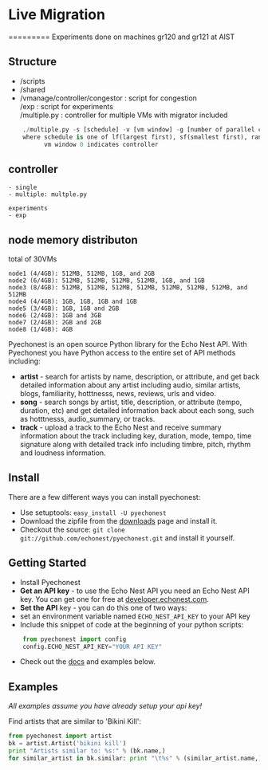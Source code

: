 # Live Migration
=========
Experiments done on machines gr120 and gr121 at AIST

## Structure
* /scripts
* /shared
* /vmanage/controller/congestor   : script for congestion  
  /exp         : script for experiments  
  /multiple.py : controller for multiple VMs with migrator included

```python
    ./multiple.py -s [schedule] -v [vm window] -g [number of parallel connections for gridftp]
    where schedule is one of lf(largest first), sf(smallest first), rand(randomly chosen) VM scheduling algorithm and
          vm window 0 indicates controller
```

## controller
```
- single
- multiple: multple.py

experiments
- exp
```

## node memory distributon
total of 30VMs
```
node1 (4/4GB): 512MB, 512MB, 1GB, and 2GB
node2 (6/4GB): 512MB, 512MB, 512MB, 512MB, 1GB, and 1GB
node3 (8/4GB): 512MB, 512MB, 512MB, 512MB, 512MB, 512MB, 512MB, and 512MB
node4 (4/4GB): 1GB, 1GB, 1GB and 1GB
node5 (3/4GB): 1GB, 1GB and 2GB
node6 (2/4GB): 1GB and 3GB
node7 (2/4GB): 2GB and 2GB
node8 (1/4GB): 4GB
```

Pyechonest is an open source Python library for the Echo Nest API.  With Pyechonest you have Python access to the entire set of API methods including:

* **artist** - search for artists by name, description, or attribute, and get back detailed information about any artist including audio, similar artists, blogs, familiarity, hotttnesss, news, reviews, urls and video.
* **song** - search songs by artist, title, description, or attribute (tempo, duration, etc) and get detailed information back about each song, such as hotttnesss, audio_summary, or tracks.
* **track** - upload a track to the Echo Nest and receive summary information about the track including key, duration, mode, tempo, time signature along with detailed track info including timbre, pitch, rhythm and loudness information.

## Install
There are a few different ways you can install pyechonest:

* Use setuptools: `easy_install -U pyechonest`
* Download the zipfile from the [downloads](https://github.com/echonest/pyechonest/archives/master) page and install it. 
* Checkout the source: `git clone git://github.com/echonest/pyechonest.git` and install it yourself.
   
## Getting Started
* Install Pyechonest
* **Get an API key** - to use the Echo Nest API you need an Echo Nest API key.  You can get one for free at [developer.echonest.com](http://developer.echonest.com).
* **Set the API** key - you can do this one of two ways:
* set an environment variable named `ECHO_NEST_API_KEY` to your API key
* Include this snippet of code at the beginning of your python scripts:

```python
    from pyechonest import config
    config.ECHO_NEST_API_KEY="YOUR API KEY"
```

* Check out the [docs](http://echonest.github.com/pyechonest/) and examples below.

## Examples
*All examples assume you have already setup your api key!*

Find artists that are similar to 'Bikini Kill':

```python
from pyechonest import artist
bk = artist.Artist('bikini kill')
print "Artists similar to: %s:" % (bk.name,)
for similar_artist in bk.similar: print "\t%s" % (similar_artist.name,)
```
